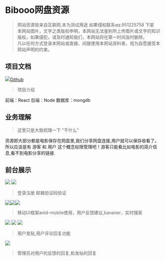 # Bibooo网盘资源

> 网站资源皆来自互联网,本为测试用途 如果侵权联系qq:951225758 下架<br/>
> 本网站图片，文字之类版权申明，本网站无法鉴别所上传图片或文字的知识版权，如果侵犯，请及时通知我们，本网站将在第一时间及时删除。<br/>
> 凡以任何方式登录本网站或直接、间接使用本网站资料者，视为自愿接受本网站声明的约束。

## 项目文档
 <a href="https://github.com/alin25730"><img src="https://github.githubassets.com/images/icons/emoji/memo.png" class="emoji" >Github</a> 

> 项目介绍<br/>

前端：React   后端：Node  数据库：mongdb 

## 业务理解

> 这里只是大致梳理一下 "干什么" 

资源即大部分都是电影保存在网盘里,我们分享网盘连接,用户就可以保存收看了。 所以应该是有 游客 和 用户 这个概念权限管理吧！游客只能看比如电影的简介信息,看不到电影分享的链接.

## 前台展示
<img src = 'https://s3.bmp.ovh/imgs/2022/02/38c863a46f645b65.png' />  <img src = 'https://s3.bmp.ovh/imgs/2022/02/d1482659a975cfe6.png' />

> 登录注册 邮箱验证码验证

<img src = 'https://s3.bmp.ovh/imgs/2022/02/88aa3d0d29bec33d.png' /><img src = 'https://s3.bmp.ovh/imgs/2022/02/9746797b4e8a584d.png' /><img src = 'https://s3.bmp.ovh/imgs/2022/02/9b29a8079181e36f.png' />

> 移动UI框架antd-mobile使用，用户反馈建议,bananer，实时搜索

<img src = 'https://s3.bmp.ovh/imgs/2022/02/8d95bf52518847ce.png' /> <img src = 'https://s3.bmp.ovh/imgs/2022/02/7808f0a68e9f2298.png' /> <img src = 'https://s3.bmp.ovh/imgs/2022/02/88d50d5fb8013d1f.png' />

> 用户发贴,用户评论回复功能

<img src = 'https://s3.bmp.ovh/imgs/2022/02/d3a075d84add4aa7.png' />

> 管理员对用户的反馈的回复,和发帖的回复
